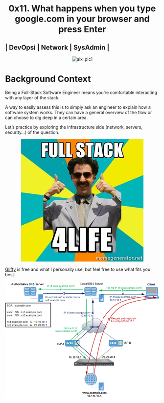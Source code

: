 <h1 align="center"> 0x11. What happens when you type google.com in your browser and press Enter</h1>

## | DevOpsi | Network | SysAdmin |

<p align="center">
  <img src="https://github.com/Ezra-Mallo/alx-system_engineering-devops/blob/master/0x10-https_ssl/images/alx_pic1.png" alt="alx_pic1">
            
</p>


# Background Context
Being a Full-Stack Software Engineer means you’re comfortable interacting with any layer of the stack.

A way to easily assess this is to simply ask an engineer to explain how a software system works. They can have a general overview of the flow or can choose to dig deep in a certain area.

Let’s practice by exploring the infrastructure side (network, servers, security…) of the question.

<p align="center">
<img src="https://github.com/Ezra-Mallo/alx-system_engineering-devops/blob/master/0x11-what_happens_when_your_type_google_com_in_your_browser_and_press_enter/images/alx_pics1.jpg" alt="alx_pic1">
</p>

[Gliffy](https://www.gliffy.com/) is free and what I personally use, but feel free to use what fits you best.


<p align="center">
<img src="https://github.com/Ezra-Mallo/alx-system_engineering-devops/blob/master/0x11-what_happens_when_your_type_google_com_in_your_browser_and_press_enter/images/alx_pics2.png" alt="alx_pic1">
</p>
